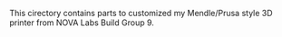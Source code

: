 This cirectory contains parts to customized my
Mendle/Prusa style 3D printer from NOVA Labs
Build Group 9. 

